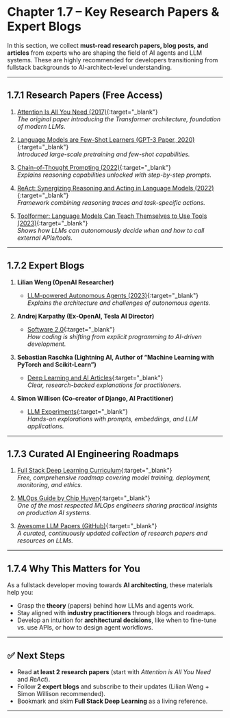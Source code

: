 ﻿# Chapter 1.7 – Key Research Papers & Expert Blogs

In this section, we collect **must-read research papers, blog posts, and articles** from experts who are shaping the field of AI agents and LLM systems. These are highly recommended for developers transitioning from fullstack backgrounds to AI-architect-level understanding.

---

## 1.7.1 Research Papers (Free Access)

1. [Attention Is All You Need (2017)](https://arxiv.org/abs/1706.03762){:target="_blank"}  
   _The original paper introducing the Transformer architecture, foundation of modern LLMs._

2. [Language Models are Few-Shot Learners (GPT-3 Paper, 2020)](https://arxiv.org/abs/2005.14165){:target="_blank"}  
   _Introduced large-scale pretraining and few-shot capabilities._

3. [Chain-of-Thought Prompting (2022)](https://arxiv.org/abs/2201.11903){:target="_blank"}  
   _Explains reasoning capabilities unlocked with step-by-step prompts._

4. [ReAct: Synergizing Reasoning and Acting in Language Models (2022)](https://arxiv.org/abs/2210.03629){:target="_blank"}  
   _Framework combining reasoning traces and task-specific actions._

5. [Toolformer: Language Models Can Teach Themselves to Use Tools (2023)](https://arxiv.org/abs/2302.04761){:target="_blank"}  
   _Shows how LLMs can autonomously decide when and how to call external APIs/tools._

---

## 1.7.2 Expert Blogs

1. **Lilian Weng (OpenAI Researcher)**

   - [LLM-powered Autonomous Agents (2023)](https://lilianweng.github.io/posts/2023-06-23-agents/){:target="_blank"}  
     _Explains the architecture and challenges of autonomous agents._

2. **Andrej Karpathy (Ex-OpenAI, Tesla AI Director)**

   - [Software 2.0](https://karpathy.medium.com/software-2-0-a64152b37c35){:target="_blank"}  
     _How coding is shifting from explicit programming to AI-driven development._

3. **Sebastian Raschka (Lightning AI, Author of “Machine Learning with PyTorch and Scikit-Learn”)**

   - [Deep Learning and AI Articles](https://sebastianraschka.com/articles.html){:target="_blank"}  
     _Clear, research-backed explanations for practitioners._

4. **Simon Willison (Co-creator of Django, AI Practitioner)**
   - [LLM Experiments](https://simonwillison.net/tags/llms/){:target="_blank"}  
     _Hands-on explorations with prompts, embeddings, and LLM applications._

---

## 1.7.3 Curated AI Engineering Roadmaps

1. [Full Stack Deep Learning Curriculum](https://fullstackdeeplearning.com/){:target="_blank"}  
   _Free, comprehensive roadmap covering model training, deployment, monitoring, and ethics._

2. [MLOps Guide by Chip Huyen](https://huyenchip.com/mlops/){:target="_blank"}  
   _One of the most respected MLOps engineers sharing practical insights on production AI systems._

3. [Awesome LLM Papers (GitHub)](https://github.com/Hannibal046/Awesome-LLM){:target="_blank"}  
   _A curated, continuously updated collection of research papers and resources on LLMs._

---

## 1.7.4 Why This Matters for You

As a fullstack developer moving towards **AI architecting**, these materials help you:

- Grasp the **theory** (papers) behind how LLMs and agents work.
- Stay aligned with **industry practitioners** through blogs and roadmaps.
- Develop an intuition for **architectural decisions**, like when to fine-tune vs. use APIs, or how to design agent workflows.

---

## ✅ Next Steps

- Read **at least 2 research papers** (start with _Attention is All You Need_ and _ReAct_).
- Follow **2 expert blogs** and subscribe to their updates (Lilian Weng + Simon Willison recommended).
- Bookmark and skim **Full Stack Deep Learning** as a living reference.

---


